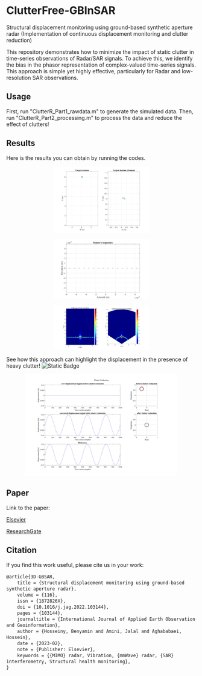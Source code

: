 # ClutterFree-GBInSAR
Structural displacement monitoring using ground-based synthetic aperture radar (Implementation of continuous displacement monitoring and clutter reduction)

This repository demonstrates how to minimize the impact of static clutter in time-series observations of Radar/SAR signals. To achieve this, we identify the bias in the phasor representation of complex-valued time-series signals. This approach is simple yet highly effective, particularly for Radar and low-resolution SAR observations.

## Usage
First, run "ClutterR_Part1_rawdata.m" to generate the simulated data.
Then, run "ClutterR_Part2_processing.m" to process the data and reduce the effect of clutters!

## Results

Here is the results you can obtain by running the codes.
<p align="center">
 <img src="results/TargetGeometry.jpg" width=50%>
</p>

<p align="center">
 <img src="results/AntennaGeometry.jpg" width=50%>
</p>

<p align="center">
 <img src="results/FocusedImage.jpg" width=50%>
</p>

See how this approach can highlight the displacement in the presence of heavy clutter! ![Static Badge](https://img.shields.io/badge/COOL%F0%9F%98%8E-blue)

<p align="center">
 <img src="results/ClutterReduction.jpg" width=80%>
</p>

## Paper
Link to the paper: 

[Elsevier](https://www.sciencedirect.com/science/article/pii/S1569843222003326) 

[ResearchGate](https://www.researchgate.net/publication/366313295_Structural_displacement_monitoring_using_ground-based_synthetic_aperture_radar)

## Citation
If you find this work useful, please cite us in your work:
```
@article{3D-GBSAR,
	title = {Structural displacement monitoring using ground-based synthetic aperture radar},
	volume = {116},
	issn = {1872826X},
	doi = {10.1016/j.jag.2022.103144},
	pages = {103144},
	journaltitle = {International Journal of Applied Earth Observation and Geoinformation},
	author = {Hosseiny, Benyamin and Amini, Jalal and Aghababaei, Hossein},
	date = {2023-02},
	note = {Publisher: Elsevier},
	keywords = {{MIMO} radar, Vibration, {mmWave} radar, {SAR} interferometry, Structural health monitoring},
}
```
